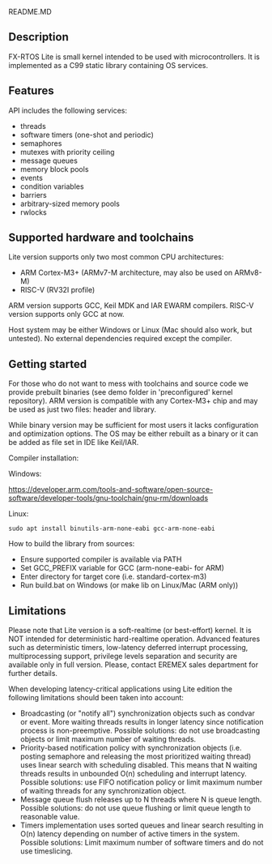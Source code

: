 README.MD

Description
-----------

FX-RTOS Lite is small kernel intended to be used with microcontrollers.
It is implemented as a C99 static library containing OS services.

Features
--------

API includes the following services:
- threads
- software timers (one-shot and periodic)
- semaphores
- mutexes with priority ceiling
- message queues
- memory block pools
- events
- condition variables
- barriers
- arbitrary-sized memory pools
- rwlocks

Supported hardware and toolchains
---------------------------------

Lite version supports only two most common CPU architectures: 
- ARM Cortex-M3+ (ARMv7-M architecture, may also be used on ARMv8-M)
- RISC-V (RV32I profile)

ARM version supports GCC, Keil MDK and IAR EWARM compilers.
RISC-V version supports only GCC at now.

Host system may be either Windows or Linux (Mac should also work, but untested).
No external dependencies required except the compiler.

Getting started
---------------

For those who do not want to mess with toolchains and source code we provide prebuilt binaries (see demo folder in 'preconfigured' kernel repository). ARM version is compatible with any Cortex-M3+ chip and may
be used as just two files: header and library.

While binary version may be sufficient for most users it lacks configuration and optimization options. The OS may be either rebuilt as a binary or it can be added as file set in IDE like Keil/IAR.

Compiler installation:

Windows:

https://developer.arm.com/tools-and-software/open-source-software/developer-tools/gnu-toolchain/gnu-rm/downloads

Linux:

	sudo apt install binutils-arm-none-eabi gcc-arm-none-eabi

How to build the library from sources:
- Ensure supported compiler is available via PATH
- Set GCC_PREFIX variable for GCC (arm-none-eabi- for ARM)
- Enter directory for target core (i.e. standard-cortex-m3)
- Run build.bat on Windows (or make lib on Linux/Mac (ARM only))

Limitations
-----------

Please note that Lite version is a soft-realtime (or best-effort) kernel. It is NOT intended for deterministic hard-realtime operation.
Advanced features such as deterministic timers, low-latency deferred interrupt processing, multiprocessing support, privilege levels separation and security
are available only in full version. Please, contact EREMEX sales department for further details.

When developing latency-critical applications using Lite edition the following limitations should been taken into account:

- Broadcasting (or "notify all") synchronization objects such as condvar or event. More waiting threads results in longer latency since notification process is non-preemptive. Possible solutions: do not use broadcasting objects or limit maximum number of waiting threads.
- Priority-based notification policy with synchronization objects (i.e. posting semaphore and releasing the most prioritized waiting thread) uses linear search with scheduling disabled. This means that N waiting threads results in unbounded O(n) scheduling and interrupt latency. Possible solutions: use FIFO notification policy or limit maximum number of waiting threads for any synchronization object.
- Message queue flush releases up to N threads where N is queue length. Possible solutions: do not use queue flushing or limit queue length to reasonable value.
- Timers implementation uses sorted queues and linear search resulting in O(n) latency depending on number of active timers in the system. Possible solutions: Limit maximum number of software timers and do not use timeslicing.
